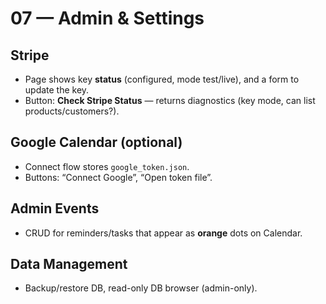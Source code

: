 # 07 — Admin & Settings

## Stripe
- Page shows key **status** (configured, mode test/live), and a form to update the key.
- Button: **Check Stripe Status** — returns diagnostics (key mode, can list products/customers?).

## Google Calendar (optional)
- Connect flow stores `google_token.json`.
- Buttons: “Connect Google”, “Open token file”.

## Admin Events
- CRUD for reminders/tasks that appear as **orange** dots on Calendar.

## Data Management
- Backup/restore DB, read-only DB browser (admin-only).
